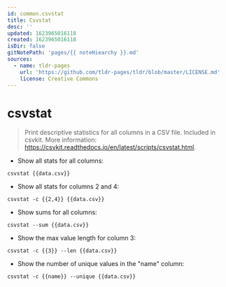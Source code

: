 ```yaml
---
id: common.csvstat
title: Csvstat
desc: ''
updated: 1623965016118
created: 1623965016118
isDir: false
gitNotePath: 'pages/{{ noteHiearchy }}.md'
sources:
  - name: tldr-pages
    url: 'https://github.com/tldr-pages/tldr/blob/master/LICENSE.md'
    license: Creative Commons
---
```

# csvstat

> Print descriptive statistics for all columns in a CSV file.
> Included in csvkit.
> More information: <https://csvkit.readthedocs.io/en/latest/scripts/csvstat.html>.

- Show all stats for all columns:

`csvstat {{data.csv}}`

- Show all stats for columns 2 and 4:

`csvstat -c {{2,4}} {{data.csv}}`

- Show sums for all columns:

`csvstat --sum {{data.csv}}`

- Show the max value length for column 3:

`csvstat -c {{3}} --len {{data.csv}}`

- Show the number of unique values in the "name" column:

`csvstat -c {{name}} --unique {{data.csv}}`


